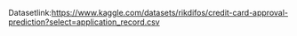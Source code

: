 Datasetlink:https://www.kaggle.com/datasets/rikdifos/credit-card-approval-prediction?select=application_record.csv
